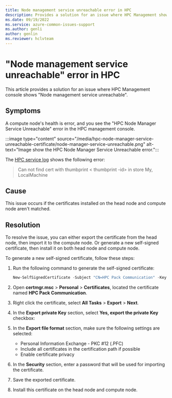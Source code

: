 ```yaml
---
title: Node management service unreachable error in HPC
description: Provides a solution for an issue where HPC Management shows the "Node management service unreachable" error.
ms.date: 09/19/2022
ms.service: azure-common-issues-support
ms.author: genli
author: genlin
ms.reviewer: hclvteam
---
```


# "Node management service unreachable" error in HPC

This article provides a solution for an issue where HPC Management console shows "Node management service unreachable".

## Symptoms

A compute node's health is error, and you see the "HPC Node Manager Service Unreachable" error in the HPC management console.

:::image type="content" source="/media/hpc-node-manager-service-unreachable-certificate/node-manager-service-unreachable.png" alt-text="Image show the HPC Node Manager Service Unreachable error.":::

The [HPC service log](/powershell/high-performance-computing/using-service-log-files-for-hpc-pack?view=hpc19-ps#BKMK_loc&preserve-view=true) shows the following error:

> Can not find cert with thumbprint < thumbprint -id> in store My, LocalMachine

## Cause

This issue occurs if the certificates installed on the head node and compute node aren't matched.

## Resolution

To resolve the issue, you can either export the certificate from the head node, then import it to the compute node. Or generate a new self-signed certificate, then install it on both head node and compute node.

To generate a new self-signed certificate, follow these steps:

1. Run the following command to generate the self-signed certificate:

    ```powershell
    New-SelfSignedCertificate -Subject "CN=HPC Pack Communication" -KeySpec KeyExchange -KeyLength 2048 -TextExtension @("2.5.29.37={text}1.3.6.1.5.5.7.3.1,1.3.6.1.5.5.7.3.2") -CertStoreLocation cert:\CurrentUser\My -KeyExportPolicy Exportable -HashAlgorithm SHA256 -Provider "Microsoft Enhanced RSA and AES Cryptographic Provider" -NotAfter (Get-Date).AddYears(5) -NotBefore (Get-Date).AddDays(-1)
    ```
1. Open **certmgr.msc** > **Personal** > **Certificates**, located the certificate named **HPC Pack Communication**.
1. Right click the certificate, select **All Tasks** > **Export** > **Next**.
1. In the **Export private Key** section, select **Yes, export the private Key** checkbox:  
1. In the **Export file format** section, make sure the following settings are selected:
    -  Personal Information Exchange - PKC #12 (.PFC)
    - Include all certificates in the certification path if possible
    - Enable certificate privacy
1. In the **Security** section, enter a password that will be used for importing the certificate.
1. Save the exported certificate.
1. Install this certificate on the head node and compute node.
  

